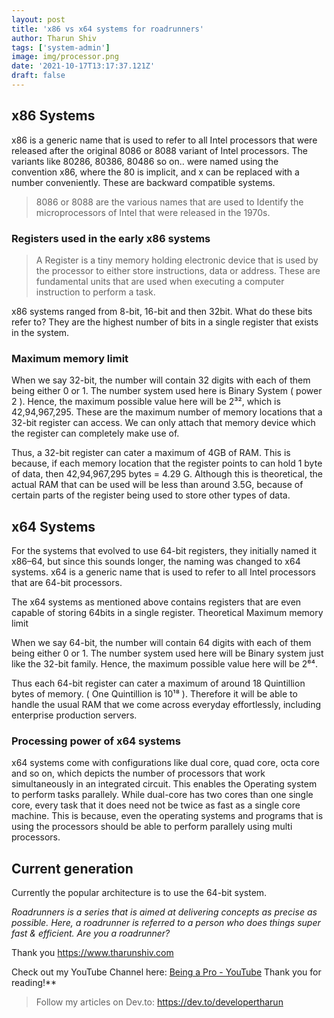 ```yaml
---
layout: post
title: 'x86 vs x64 systems for roadrunners'
author: Tharun Shiv
tags: ['system-admin']
image: img/processor.png
date: '2021-10-17T13:17:37.121Z'
draft: false
---
```


## x86 Systems

x86 is a generic name that is used to refer to all Intel processors that were released after the original 8086 or 8088 variant of Intel processors. The variants like 80286, 80386, 80486 so on.. were named using the convention x86, where the 80 is implicit, and x can be replaced with a number conveniently. These are backward compatible systems.

> 8086 or 8088 are the various names that are used to Identify the microprocessors of Intel that were released in the 1970s.

### Registers used in the early x86 systems

> A Register is a tiny memory holding electronic device that is used by the processor to either store instructions, data or address. These are fundamental units that are used when executing a computer instruction to perform a task.

x86 systems ranged from 8-bit, 16-bit and then 32bit. What do these bits refer to? They are the highest number of bits in a single register that exists in the system.

### Maximum memory limit

When we say 32-bit, the number will contain 32 digits with each of them being either 0 or 1. The number system used here is Binary System ( power 2 ). Hence, the maximum possible value here will be 2³², which is 42,94,967,295. These are the maximum number of memory locations that a 32-bit register can access. We can only attach that memory device which the register can completely make use of.

Thus, a 32-bit register can cater a maximum of 4GB of RAM. This is because, if each memory location that the register points to can hold 1 byte of data, then 42,94,967,295 bytes = 4.29 G. Although this is theoretical, the actual RAM that can be used will be less than around 3.5G, because of certain parts of the register being used to store other types of data.

## x64 Systems

For the systems that evolved to use 64-bit registers, they initially named it x86–64, but since this sounds longer, the naming was changed to x64 systems. x64 is a generic name that is used to refer to all Intel processors that are 64-bit processors.

The x64 systems as mentioned above contains registers that are even capable of storing 64bits in a single register.
Theoretical Maximum memory limit

When we say 64-bit, the number will contain 64 digits with each of them being either 0 or 1. The number system used here will be Binary system just like the 32-bit family. Hence, the maximum possible value here will be 2⁶⁴.

Thus each 64-bit register can cater a maximum of around 18 Quintillion bytes of memory. ( One Quintillion is 10¹⁸ ). Therefore it will be able to handle the usual RAM that we come across everyday effortlessly, including enterprise production servers.

### Processing power of x64 systems

x64 systems come with configurations like dual core, quad core, octa core and so on, which depicts the number of processors that work simultaneously in an integrated circuit. This enables the Operating system to perform tasks parallely. While dual-core has two cores than one single core, every task that it does need not be twice as fast as a single core machine. This is because, even the operating systems and programs that is using the processors should be able to perform parallely using multi processors.

## Current generation

Currently the popular architecture is to use the 64-bit system.

_Roadrunners is a series that is aimed at delivering concepts as precise as possible. Here, a roadrunner is referred to a person who does things super fast & efficient. Are you a roadrunner?_

Thank you
https://www.tharunshiv.com

Check out my YouTube Channel here: <a href="https://www.youtube.com/c/developerTharun">Being a Pro - YouTube</a> Thank you for reading!\*\*

> Follow my articles on Dev.to: https://dev.to/developertharun

